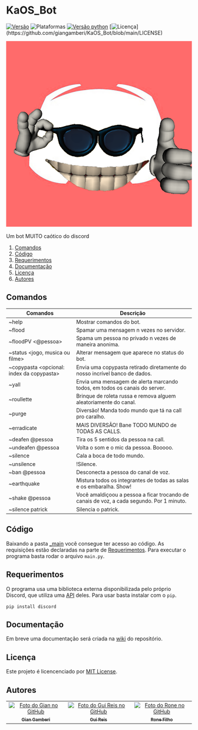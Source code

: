 # KaOS_Bot
[![Versão](https://img.shields.io/badge/version-v1.0-orange)](https://github.com/giangamberi/KaOS_Bot/releases/tag/v1.0)
![Plataformas](https://img.shields.io/badge/plataforma-Windows-lightgrey?logo=windows)
[![Versão python](https://img.shields.io/badge/python-v3.8.5-blue?logo=python)](https://www.python.org/downloads/release/python-385/)
[![Licença](https://img.shields.io/badge/license-MIT-brightgreen?)](https://github.com/giangamberi/KaOS_Bot/blob/main/LICENSE)


![Imagem](https://github.com/giangamberi/KaOS_Bot/blob/main/Arquivos/Imagens/Logo/logo-final.png)

Um bot MUITO caótico do discord

1. [Comandos](#comandos)
2. [Código](#código)
3. [Requerimentos](#requerimentos)
4. [Documentação](#documentação)
5. [Licença](#licença)
6. [Autores](#autores)

## Comandos
|Comandos									|Descrição|
|-------------------------------------------|---------------------------------------------------------------------------------------------------|
|~help 										|Mostrar comandos do bot.|
|~flood <n> <mensagem>								|Spamar uma mensagem n vezes no servidor. |
|~floodPV <n> <@pessoa> <mensagem>						|Spama um pessoa no privado n vezes de maneira anonima.|
|~status <jogo, musica ou filme> <mensagem>					|Alterar mensagem que aparece no status do bot.|
|~copypasta <opcional: index da copypasta>					|Envia uma copypasta retirado diretamente do nosso incrível banco de dados.|
|~yall <mensagem>								|Envia uma mensagem de alerta marcando todos, em todos os canais do server.|
|~roullette									|Brinque de roleta russa e remova alguem aleatoriamente do canal.|
|~purge										|Diversão! Manda todo mundo que tá na call pro caralho.|
|~erradicate									|MAIS DIVERSÃO! Bane TODO MUNDO de TODAS AS CALLS.|
|~deafen @pessoa								|Tira os 5 sentidos da pessoa na call.|
|~undeafen @pessoa								|Volta o som e o mic da pessoa. Booooo.|
|~silence									|Cala a boca de todo mundo.|
|~unsilence									|!Silence.|
|~ban @pessoa									|Desconecta a pessoa do canal de voz.|
|~earthquake									|Mistura todos os integrantes de todas as salas e os embaralha. Show!|
|~shake @pessoa									|Você amaldiçoou a pessoa a ficar trocando de canais de voz, a cada segundo. Por 1 minuto.|
|~silence patrick								|Silencia o patrick.|


## Código
Baixando a pasta [_main](https://github.com/giangamberi/KaOS_Bot/tree/main/_main) você consegue ter acesso ao código. As requisições estão declaradas na parte de [Requerimentos](#requerimentos). Para executar o programa basta rodar o arquivo ```main.py```.

## Requerimentos
O programa usa uma biblioteca externa disponibilizada pelo próprio Discord, que utiliza uma [API](https://discordpy.readthedocs.io/en/latest/api.html) deles. Para usar basta instalar com o ```pip```.

    pip install discord

## Documentação
Em breve uma documentação será criada na [wiki](https://github.com/giangamberi/KaOS_Bot/wiki) do repositório.

## Licença
Este projeto é licencenciado por [MIT License](https://github.com/giangamberi/KaOS_Bot/blob/main/LICENSE).

## Autores
<table>
    <tr>
        <td align="center">
            <a href="https://github.com/giangamberi">
                <img src="https://avatars.githubusercontent.com/u/54535336" width="100px;" alt="Foto do Gian no GitHub"/><br>
                <sub><b>Gian Gamberi</b></sub>
            </a>
        </td>
        <td align="center">
            <a href="https://github.com/Gui25Reis">
                <img src="https://avatars1.githubusercontent.com/u/48360732" width="100px;" alt="Foto do Gui Reis no GitHub"/><br>
                <sub><b>Gui Reis</b></sub>
            </a>
        </td>
		<td align="center">
            <a href="https://github.com/REXDES">
                <img src="https://avatars.githubusercontent.com/u/49534119" width="100px;" alt="Foto do Rone no GitHub"/><br>
                <sub><b>Rone Filho</b></sub>
            </a>
        </td>
    </tr>
</table>
